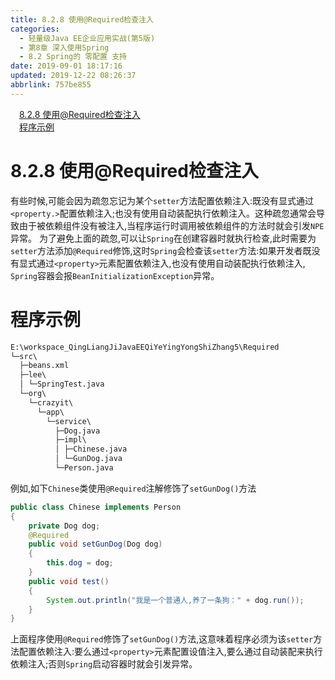 ```yaml
---
title: 8.2.8 使用@Required检查注入
categories: 
  - 轻量级Java EE企业应用实战(第5版)
  - 第8章 深入使用Spring
  - 8.2 Spring的 零配置 支持
date: 2019-09-01 18:17:16
updated: 2019-12-22 08:26:37
abbrlink: 757be855
---
```

<div id='my_toc'><a href="/JavaReadingNotes/757be855/#8-2-8-使用@Required检查注入" class="header_1">8.2.8 使用@Required检查注入</a><br><a href="/JavaReadingNotes/757be855/#程序示例" class="header_1">程序示例</a><br></div>
<style>.header_1{margin-left: 1em;}.header_2{margin-left: 2em;}.header_3{margin-left: 3em;}.header_4{margin-left: 4em;}.header_5{margin-left: 5em;}.header_6{margin-left: 6em;}</style>
<!--more-->
<script>if (navigator.platform.search('arm')==-1){document.getElementById('my_toc').style.display = 'none';}var e,p = document.getElementsByTagName('p');while (p.length>0) {e = p[0];e.parentElement.removeChild(e);}</script>

<!--end-->
<!--SSTStart-->
# 8.2.8 使用@Required检查注入 #
有些时候,可能会因为疏忽忘记为某个`setter`方法配置依赖注入:既没有显式通过`<property.>`配置依赖注入;也没有使用自动装配执行依赖注入。这种疏忽通常会导致由于被依赖组件没有被注入,当程序运行时调用被依赖组件的方法时就会引发`NPE`异常。
为了避免上面的疏忽,可以让`Spring`在创建容器时就执行检查,此时需要为`setter`方法添加`@Required`修饰,这时`Spring`会检查该`setter`方法:如果开发者既没有显式通过`<property>`元素配置依赖注入,也没有使用自动装配执行依赖注入, `Spring`容器会报`BeanInitializationException`异常。
# 程序示例 #
```cmd
E:\workspace_QingLiangJiJavaEEQiYeYingYongShiZhang5\Required
└─src\
  ├─beans.xml
  ├─lee\
  │ └─SpringTest.java
  └─org\
    └─crazyit\
      └─app\
        └─service\
          ├─Dog.java
          ├─impl\
          │ ├─Chinese.java
          │ └─GunDog.java
          └─Person.java
```
例如,如下`Chinese`类使用`@Required`注解修饰了`setGunDog()`方法
```java
public class Chinese implements Person
{
    private Dog dog;
    @Required
    public void setGunDog(Dog dog)
    {
        this.dog = dog;
    }
    public void test()
    {
        System.out.println("我是一个普通人,养了一条狗：" + dog.run());
    }
}
```
上面程序使用`@Required`修饰了`setGunDog()`方法,这意味着程序必须为该`setter`方法配置依赖注入:要么通过`<property>`元素配置设值注入,要么通过自动装配来执行依赖注入;否则`Spring`启动容器时就会引发异常。
<!--SSTStop-->

